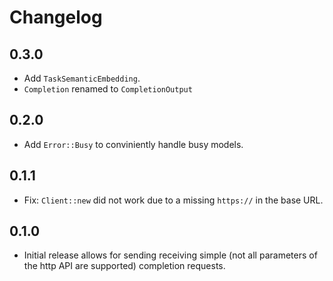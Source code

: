 # Changelog

## 0.3.0

* Add `TaskSemanticEmbedding`.
* `Completion` renamed to `CompletionOutput`

## 0.2.0

* Add `Error::Busy` to conviniently handle busy models.

## 0.1.1

* Fix: `Client::new` did not work due to a missing `https://` in the base URL.

## 0.1.0

* Initial release allows for sending receiving simple (not all parameters of the http API are supported) completion requests.
